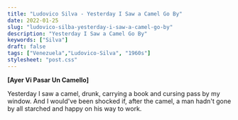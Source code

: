```yaml
---
title: "Ludovico Silva - Yesterday I Saw a Camel Go By"
date: 2022-01-25
slug: "ludovico-silba-yesterday-i-saw-a-camel-go-by"
description: "Yesterday I Saw a Camel Go By"
keywords: ["Silva"]
draft: false
tags: ["Venezuela","Ludovico-Silva", "1960s"]
stylesheet: "post.css"
---
```

**[Ayer Vi Pasar Un Camello]**  
  
Yesterday I saw a camel,
drunk, carrying a book and cursing
pass by my window.
And I would've been shocked
if, after the camel, a man hadn't gone by
all starched and happy
on his way to work.